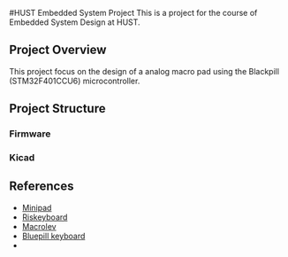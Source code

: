 #HUST Embedded System Project
This is a project for the course of Embedded System Design at HUST.

## Project Overview
This project focus on the design of a analog macro pad using the Blackpill (STM32F401CCU6) microcontroller. 

## Project Structure

### Firmware

### Kicad

## References

- [Minipad](https://github.com/minipadKB/minipad-firmware)
- [Riskeyboard](https://github.com/riskable/void_switch_65_pct)
- [Macrolev](https://github.com/heiso/macrolev/tree/main)
- [Bluepill keyboard](https://github.com/TechTalkies/YouTube/tree/main/38%20STM32%20Keyboard)
- 



